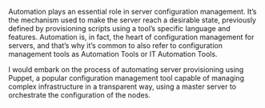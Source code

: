 Automation plays an essential role in server configuration management. It’s the mechanism used to make the server reach a desirable state, previously defined by provisioning scripts using a tool’s specific language and features. Automation is, in fact, the heart of configuration management for servers, and that’s why it’s common to also refer to configuration management tools as Automation Tools or IT Automation Tools.

I would embark on the process of automating server provisioning using Puppet, a popular configuration management tool capable of managing complex infrastructure in a transparent way, using a master server to orchestrate the configuration of the nodes.
